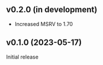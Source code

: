 v0.2.0 (in development)
-----------------------
- Increased MSRV to 1.70

v0.1.0 (2023-05-17)
-------------------
Initial release
